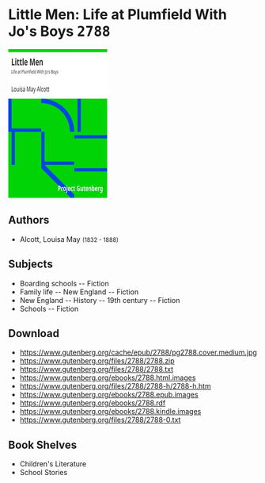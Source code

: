 # Little Men: Life at Plumfield With Jo's Boys <kbd>2788</kbd>

![](./cover.medium.jpg "")

## Authors


 - Alcott, Louisa May <small>(1832 - 1888)</small>

## Subjects


 - Boarding schools -- Fiction
 - Family life -- New England -- Fiction
 - New England -- History -- 19th century -- Fiction
 - Schools -- Fiction

## Download


 - https://www.gutenberg.org/cache/epub/2788/pg2788.cover.medium.jpg
 - https://www.gutenberg.org/files/2788/2788.zip
 - https://www.gutenberg.org/files/2788/2788.txt
 - https://www.gutenberg.org/ebooks/2788.html.images
 - https://www.gutenberg.org/files/2788/2788-h/2788-h.htm
 - https://www.gutenberg.org/ebooks/2788.epub.images
 - https://www.gutenberg.org/ebooks/2788.rdf
 - https://www.gutenberg.org/ebooks/2788.kindle.images
 - https://www.gutenberg.org/files/2788/2788-0.txt

## Book Shelves


 - Children's Literature
 - School Stories
